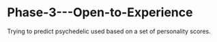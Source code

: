 # Phase-3---Open-to-Experience
Trying to predict psychedelic used based on a set of personality scores.
